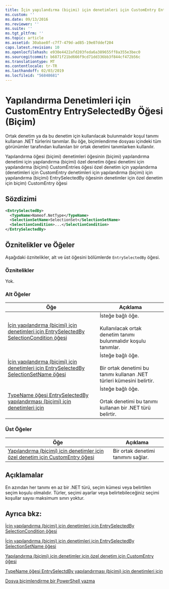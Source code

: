 ```yaml
---
title: İçin yapılandırma (biçimi) için denetimleri için CustomEntry EntrySelectedBy öğesi | Microsoft Docs
ms.custom: ''
ms.date: 09/13/2016
ms.reviewer: ''
ms.suite: ''
ms.tgt_pltfrm: ''
ms.topic: article
ms.assetid: 30abae8f-c7f7-479d-ad85-19e07ddef204
caps.latest.revision: 10
ms.openlocfilehash: e930e4422afd203feda6a389655ff8a355e3bec0
ms.sourcegitcommit: b6871f21bd666f9cd71dd336bb3f844cf472b56c
ms.translationtype: MT
ms.contentlocale: tr-TR
ms.lasthandoff: 02/03/2019
ms.locfileid: "56848681"
---
```

# <a name="entryselectedby-element-for-customentry-for-controls-for-configuration-format"></a>Yapılandırma Denetimleri için CustomEntry EntrySelectedBy Öğesi (Biçim)

Ortak denetim ya da bu denetim için kullanılacak bulunmalıdır koşul tanımı kullanan .NET türlerini tanımlar. Bu öğe, biçimlendirme dosyası içindeki tüm görünümler tarafından kullanılan bir ortak denetimi tanımlarken kullanılır.

Yapılandırma öğesi (biçimi) denetimleri öğesinin (biçimi) yapılandırma denetimi için yapılandırma (biçimi) özel denetim öğesi denetimi için yapılandırma (biçimi) CustomEntries öğesi özel denetim için yapılandırma (denetimleri için CustomEntry denetimleri için yapılandırma (biçimi) için yapılandırma (biçimi) EntrySelectedBy öğesinin denetimler için özel denetim için biçim) CustomEntry öğesi

## <a name="syntax"></a>Sözdizimi

```xml
<EntrySelectedBy>
  <TypeName>Nameof.NetType</TypeName>
  <SelectionSetName>SelectionSet</SelectionSetName>
  <SelectionCondition>...</SelectionCondition>
</EntrySelectedBy>
```

## <a name="attributes-and-elements"></a>Öznitelikler ve Öğeler

Aşağıdaki öznitelikler, alt ve üst öğesini bölümlerde `EntrySelectedBy` öğesi.

### <a name="attributes"></a>Öznitelikler

Yok.

### <a name="child-elements"></a>Alt Öğeler

|Öğe|Açıklama|
|-------------|-----------------|
|[İçin yapılandırma (biçimi) için denetimleri için EntrySelectedBy SelectionCondition öğesi](./selectioncondition-element-for-entryselectedby-for-controls-for-configuration-format.md)|İsteğe bağlı öğe.<br /><br /> Kullanılacak ortak denetim tanımı bulunmalıdır koşulu tanımlar.|
|[İçin yapılandırma (biçimi) için denetimleri için EntrySelectedBy SelectionSetName öğesi](./selectionsetname-element-for-selectioncondition-for-controls-for-configuration-format.md)|İsteğe bağlı öğe.<br /><br /> Bir ortak denetimi bu tanımı kullanan .NET türleri kümesini belirtir.|
|[TypeName öğesi EntrySelectedBy yapılandırması (biçimi) için denetimleri için](./typename-element-for-entryselectedby-for-controls-for-configuration-format.md)|İsteğe bağlı öğe.<br /><br /> Ortak denetimi bu tanımı kullanan bir .NET türü belirtir.|

### <a name="parent-elements"></a>Üst Öğeler

|Öğe|Açıklama|
|-------------|-----------------|
|[Yapılandırma (biçimi) için denetimler için özel denetim için CustomEntry öğesi](./customentry-element-for-customcontrol-for-controls-for-configuration-format.md)|Bir ortak denetimi tanımını sağlar.|

## <a name="remarks"></a>Açıklamalar

En azından her tanımı en az bir .NET türü, seçim kümesi veya belirtilen seçim koşulu olmalıdır. Türler, seçimi ayarlar veya belirtebileceğiniz seçimi koşullar sayısı maksimum sınırı yoktur.

## <a name="see-also"></a>Ayrıca bkz:

[İçin yapılandırma (biçimi) için denetimleri için EntrySelectedBy SelectionCondition öğesi](./selectioncondition-element-for-entryselectedby-for-controls-for-configuration-format.md)

[İçin yapılandırma (biçimi) için denetimleri için EntrySelectedBy SelectionSetName öğesi](./selectionsetname-element-for-selectioncondition-for-controls-for-configuration-format.md)

[Yapılandırma (biçimi) için denetimler için özel denetim için CustomEntry öğesi](./customentry-element-for-customcontrol-for-controls-for-configuration-format.md)

[TypeName öğesi EntrySelectdBy yapılandırması (biçimi) için denetimleri için](./typename-element-for-selectioncondition-for-controls-for-configuration-format.md)

[Dosya biçimlendirme bir PowerShell yazma](./writing-a-powershell-formatting-file.md)
